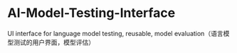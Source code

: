 # AI-Model-Testing-Interface
UI interface for language model testing, reusable, model evaluation（语言模型测试的用户界面，模型评估）
